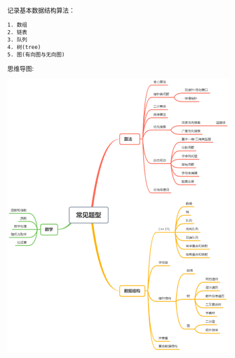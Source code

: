 记录基本数据结构算法：

    1. 数组
    2. 链表
    3. 队列
    4. 树(tree)
    5. 图(有向图与无向图)
    
思维导图:

![Image text](https://github.com/QiuSYang/Data-Structure/blob/master/base-data-structure/overview.png)


